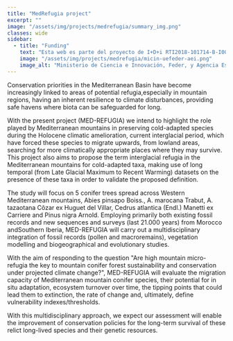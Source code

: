 ```yaml
---
title: "MedRefugia project"
excerpt: ""
image: "/assets/img/projects/medrefugia/summary_img.png"
classes: wide
sidebar:
  - title: "Funding"
    text: "Esta web es parte del proyecto de I+D+i RTI2018-101714-B-I00 financiada por MCIN/ AEI/10.13039/501100011033/ y FEDER “Una manera de hacer Europa."
    image: "/assets/img/projects/medrefugia/micin-uefeder-aei.png"
    image_alt: "Ministerio de Ciencia e Innovación, Feder, y Agencia Española de Investigación."
---
```


Conservation priorities in the Mediterranean Basin have become increasingly linked to areas of potential refugia,especially in mountain regions, having an inherent resilience to climate disturbances, providing safe havens where biota can be safeguarded for long.

With the present project (MED-REFUGIA) we intend to highlight the role played by Mediterranean mountains in preserving cold-adapted species during the Holocene climatic amelioration, current interglacial period, which have forced these species to migrate upwards, from lowland areas, searching for more climatically appropriate places where they may survive. This project also aims to propose the term interglacial refugia in the Mediterranean mountains for cold-adapted taxa, making use of long temporal (from Late Glacial Maximum to Recent Warming) datasets on the presence of these taxa in order to validate the proposed definition.

The study will focus on 5 conifer trees spread across Western Mediterranean mountains, Abies pinsapo Boiss., A. marocana Trabut, A. tazaotana Côzar ex Huguet del Villar, Cedrus atlantica (Endl.) Manetti ex Carriere and Pinus nigra Arnold.
Employing primarily both existing fossil records and new sequences and surveys (last 21.000 years) from Morocco andSouthern Iberia, MED-REFUGIA will carry out a multidisciplinary integration of fossil records (pollen and macroremains), vegetation modelling and biogeographical and evolutionary studies.

With the aim of responding to the question "Are high mountain micro-refugia the key to mountain conifer forest sustainability and conservation under projected climate change?", MED-REFUGIA will evaluate the migration capacity of Mediterranean mountain conifer species, their potential for in situ adaptation, ecosystem turnover over time, the tipping points that could lead them to extinction, the rate of change and, ultimately, define vulnerability indexes/thresholds.

With this multidisciplinary approach, we expect our assessment will enable the improvement of conservation policies for the long-term survival of these relict long-lived species and their genetic resources.